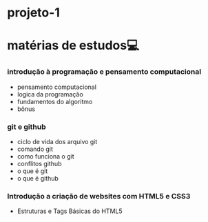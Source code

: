 # projeto-1
# matérias de  estudos:computer:

### introdução à programação e pensamento computacional

- pensamento computacional
- logica da programação
- fundamentos do algoritmo
- bônus 

### git e github

- ciclo de vida dos arquivo git
- comando git
- como funciona o git
- conflitos github
- o que é git
- o que é github

### Introdução a criação de websites com HTML5 e CSS3

- Estruturas e Tags Básicas do HTML5
